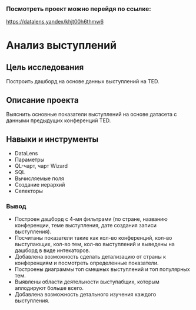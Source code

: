 ### Посмотреть проект можно перейдя по ссылке:
https://datalens.yandex/khjt00h6thmw6 

# Анализ выступлений

## Цель исследования
Построить дашборд на основе данных выступлений на TED.

## Описание проекта

Выяснить основные показатели выступлений на основе датасета с данными предыдущих конференций TED.

## Навыки и инструменты
- DataLens
- Параметры
- QL-чарт, чарт Wizard
- SQL
- Вычисляемые поля
- Создание иерархий
- Селекторы

### Вывод
- Построен дашборд с 4-мя фильтрами (по стране, названию конференции, теме выступления, дате создания записи выступления).
- Посчитаны показатели такие как кол-во конференций, кол-во выступающих, кол-во тем, кол-во выступлений и выведены на дашборд в виде интекаторов.
- Добавлена возможность сделать детализацию от страны к конференциям и посмотреть определенные показатели.
- Построены диаграммы топ смешных выступлений и топ популярных тем.
- Выявлены области деятельности выступабщих, которым аплодируют больше всего.
- Добавлена возможность детального изучения каждого выступления.  

